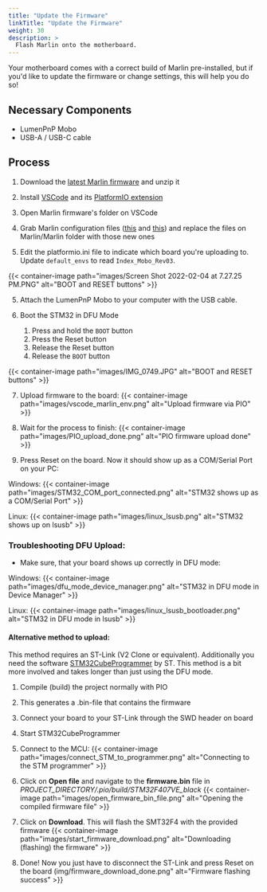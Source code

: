```yaml
---
title: "Update the Firmware"
linkTitle: "Update the Firmware"
weight: 30
description: >
  Flash Marlin onto the motherboard.
---
```


Your motherboard comes with a correct build of Marlin pre-installed, but if you'd like to update the firmware or change settings, this will help you do so!

## Necessary Components

* LumenPnP Mobo
* USB-A / USB-C cable

## Process

1. Download the [latest Marlin firmware](https://github.com/MarlinFirmware/Marlin/archive/2.0.x.zip) and unzip it
2. Install [VSCode](https://code.visualstudio.com/) and its [PlatformIO extension](https://marketplace.visualstudio.com/items?itemName=platformio.platformio-ide)
3. Open Marlin firmware's folder on VSCode
4. Grab Marlin configuration files ([this](https://github.com/MarlinFirmware/Configurations/raw/import-2.0.x/config/examples/Index/REV_03/Configuration.h) and [this](https://github.com/MarlinFirmware/Configurations/raw/import-2.0.x/config/examples/Index/REV_03/Configuration_adv.h)) and replace the files on Marlin/Marlin folder with those new ones

5. Edit the platformio.ini file to indicate which board you're uploading to. Update `default_envs` to read `Index_Mobo_Rev03`.

{{< container-image path="images/Screen Shot 2022-02-04 at 7.27.25 PM.PNG" alt="BOOT and RESET buttons" >}}

5. Attach the LumenPnP Mobo to your computer with the USB cable.

6. Boot the STM32 in DFU Mode
    1. Press and hold the `BOOT` button
    2. Press the Reset button
    3. Release the Reset button
    4. Release the `BOOT` button

{{< container-image path="images/IMG_0749.JPG" alt="BOOT and RESET buttons" >}}

7. Upload firmware to the board:
{{< container-image path="images/vscode_marlin_env.png" alt="Upload firmware via PIO" >}}

8. Wait for the process to finish:
{{< container-image path="images/PIO_upload_done.png" alt="PIO firmware upload done" >}}

9. Press Reset on the board. Now it should show up as a COM/Serial Port on your PC:

Windows:
{{< container-image path="images/STM32_COM_port_connected.png" alt="STM32 shows up as a COM/Serial Port" >}}

Linux:
{{< container-image path="images/linux_lsusb.png" alt="STM32 shows up on lsusb" >}}

### **Troubleshooting DFU Upload:**

* Make sure, that your board shows up correctly in DFU mode: 

Windows:
{{< container-image path="images/dfu_mode_device_manager.png" alt="STM32 in DFU mode in Device Manager" >}}

Linux:
{{< container-image path="images/linux_lsusb_bootloader.png" alt="STM32 in DFU mode in lsusb" >}}

#### **Alternative method to upload:**

This method requires an ST-Link (V2 Clone or equivalent). Additionally you need the software  [STM32CubeProgrammer](https://www.st.com/en/development-tools/stm32cubeprog.html) by ST. This method is a bit more involved and takes longer than just using the DFU mode. 

1. Compile (build) the project normally with PIO
2. This generates a .bin-file that contains the firmware
3. Connect your board to your ST-Link through the SWD header on board
4. Start STM32CubeProgrammer
5. Connect to the MCU:
{{< container-image path="images/connect_STM_to_programmer.png" alt="Connecting to the STM programmer" >}}

6. Click on **Open file** and navigate to the **firmware.bin** file in *PROJECT_DIRECTORY/.pio/build/STM32F407VE_black*
{{< container-image path="images/open_firmware_bin_file.png" alt="Opening the compiled firmware file" >}}

7. Click on **Download**. This will flash the SMT32F4 with the provided firmware
{{< container-image path="images/start_firmware_download.png" alt="Downloading (flashing) the firmware" >}}

8. Done! Now you just have to disconnect the ST-Link and press Reset on the board (img/firmware_download_done.png" alt="Firmware flashing success" >}}
